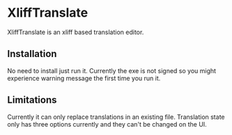 # XliffTranslate
XliffTranslate is an xliff based translation editor.

## Installation
No need to install just run it. Currently the exe is not signed so you might experience warning message the first time you run it.

## Limitations
Currently it can only replace translations in an existing file.
Translation state only has three options currently and they can't be changed on the UI.